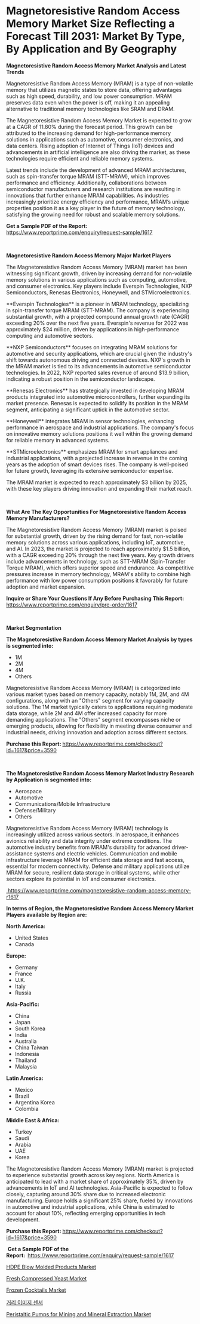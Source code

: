 <p><h1>Magnetoresistive Random Access Memory Market Size Reflecting a Forecast Till 2031: Market By Type, By Application and By Geography</h1></p><p><strong>Magnetoresistive Random Access Memory Market Analysis and Latest Trends</strong></p>
<p><p>Magnetoresistive Random Access Memory (MRAM) is a type of non-volatile memory that utilizes magnetic states to store data, offering advantages such as high speed, durability, and low power consumption. MRAM preserves data even when the power is off, making it an appealing alternative to traditional memory technologies like SRAM and DRAM.</p><p>The Magnetoresistive Random Access Memory Market is expected to grow at a CAGR of 11.80% during the forecast period. This growth can be attributed to the increasing demand for high-performance memory solutions in applications such as automotive, consumer electronics, and data centers. Rising adoption of Internet of Things (IoT) devices and advancements in artificial intelligence are also driving the market, as these technologies require efficient and reliable memory systems.</p><p>Latest trends include the development of advanced MRAM architectures, such as spin-transfer torque MRAM (STT-MRAM), which improves performance and efficiency. Additionally, collaborations between semiconductor manufacturers and research institutions are resulting in innovations that further enhance MRAM capabilities. As industries increasingly prioritize energy efficiency and performance, MRAM’s unique properties position it as a key player in the future of memory technology, satisfying the growing need for robust and scalable memory solutions.</p></p>
<p><strong>Get a Sample PDF of the Report:&nbsp;</strong> <a href="https://www.reportprime.com/enquiry/request-sample/1617">https://www.reportprime.com/enquiry/request-sample/1617</a></p>
<p>&nbsp;</p>
<p><strong>Magnetoresistive Random Access Memory Major Market Players</strong></p>
<p><p>The Magnetoresistive Random Access Memory (MRAM) market has been witnessing significant growth, driven by increasing demand for non-volatile memory solutions in various applications such as computing, automotive, and consumer electronics. Key players include Everspin Technologies, NXP Semiconductors, Renesas Electronics, Honeywell, and STMicroelectronics.</p><p>**Everspin Technologies** is a pioneer in MRAM technology, specializing in spin-transfer torque MRAM (STT-MRAM). The company is experiencing substantial growth, with a projected compound annual growth rate (CAGR) exceeding 20% over the next five years. Everspin's revenue for 2022 was approximately $24 million, driven by applications in high-performance computing and automotive sectors.</p><p>**NXP Semiconductors** focuses on integrating MRAM solutions for automotive and security applications, which are crucial given the industry's shift towards autonomous driving and connected devices. NXP's growth in the MRAM market is tied to its advancements in automotive semiconductor technologies. In 2022, NXP reported sales revenue of around $13.9 billion, indicating a robust position in the semiconductor landscape.</p><p>**Renesas Electronics** has strategically invested in developing MRAM products integrated into automotive microcontrollers, further expanding its market presence. Renesas is expected to solidify its position in the MRAM segment, anticipating a significant uptick in the automotive sector.</p><p>**Honeywell** integrates MRAM in sensor technologies, enhancing performance in aerospace and industrial applications. The company's focus on innovative memory solutions positions it well within the growing demand for reliable memory in advanced systems.</p><p>**STMicroelectronics** emphasizes MRAM for smart appliances and industrial applications, with a projected increase in revenue in the coming years as the adoption of smart devices rises. The company is well-poised for future growth, leveraging its extensive semiconductor expertise.</p><p>The MRAM market is expected to reach approximately $3 billion by 2025, with these key players driving innovation and expanding their market reach.</p></p>
<p>&nbsp;</p>
<p><strong>What Are The Key Opportunities For Magnetoresistive Random Access Memory Manufacturers?</strong></p>
<p><p>The Magnetoresistive Random Access Memory (MRAM) market is poised for substantial growth, driven by the rising demand for fast, non-volatile memory solutions across various applications, including IoT, automotive, and AI. In 2023, the market is projected to reach approximately $1.5 billion, with a CAGR exceeding 20% through the next five years. Key growth drivers include advancements in technology, such as STT-MRAM (Spin-Transfer Torque MRAM), which offers superior speed and endurance. As competitive pressures increase in memory technology, MRAM's ability to combine high performance with low power consumption positions it favorably for future adoption and market expansion.</p></p>
<p><strong>Inquire or Share Your Questions If Any Before Purchasing This Report:</strong> <a href="https://www.reportprime.com/enquiry/pre-order/1617">https://www.reportprime.com/enquiry/pre-order/1617</a></p>
<p>&nbsp;</p>
<p><strong>Market Segmentation</strong></p>
<p><strong>The Magnetoresistive Random Access Memory Market Analysis by types is segmented into:</strong></p>
<p><ul><li>1M</li><li>2M</li><li>4M</li><li>Others</li></ul></p>
<p><p>Magnetoresistive Random Access Memory (MRAM) is categorized into various market types based on memory capacity, notably 1M, 2M, and 4M configurations, along with an "Others" segment for varying capacity solutions. The 1M market typically caters to applications requiring moderate data storage, while 2M and 4M offer increased capacity for more demanding applications. The "Others" segment encompasses niche or emerging products, allowing for flexibility in meeting diverse consumer and industrial needs, driving innovation and adoption across different sectors.</p></p>
<p><strong>Purchase this Report:&nbsp;</strong><a href="https://www.reportprime.com/checkout?id=1617&price=3590">https://www.reportprime.com/checkout?id=1617&price=3590</a></p>
<p>&nbsp;</p>
<p><strong>The Magnetoresistive Random Access Memory Market Industry Research by Application is segmented into:</strong></p>
<p><ul><li>Aerospace</li><li>Automotive</li><li>Communications/Mobile Infrastructure</li><li>Defense/Military</li><li>Others</li></ul></p>
<p><p>Magnetoresistive Random Access Memory (MRAM) technology is increasingly utilized across various sectors. In aerospace, it enhances avionics reliability and data integrity under extreme conditions. The automotive industry benefits from MRAM's durability for advanced driver-assistance systems and electric vehicles. Communication and mobile infrastructure leverage MRAM for efficient data storage and fast access, essential for modern connectivity. Defense and military applications utilize MRAM for secure, resilient data storage in critical systems, while other sectors explore its potential in IoT and consumer electronics.</p></p>
<p><a href="https://www.reportprime.com/magnetoresistive-random-access-memory-r1617">&nbsp;https://www.reportprime.com/magnetoresistive-random-access-memory-r1617</a></p>
<p><strong>In terms of Region, the Magnetoresistive Random Access Memory Market Players available by Region are:</strong></p>
<p>
    <p> <strong> North America: </strong>
        <ul>
            <li>United States</li>
            <li>Canada</li>
        </ul>
        </p> 
    <p> <strong> Europe: </strong>
        <ul>
            <li>Germany</li>
            <li>France</li>
            <li>U.K.</li>
            <li>Italy</li>
            <li>Russia</li>
        </ul>
        </p> 
    <p> <strong> Asia-Pacific: </strong>
        <ul>
            <li>China</li>
            <li>Japan</li>
            <li>South Korea</li>
            <li>India</li>
            <li>Australia</li>
            <li>China Taiwan</li>
            <li>Indonesia</li>
            <li>Thailand</li>
            <li>Malaysia</li>
        </ul>
        </p> 
    <p> <strong> Latin America: </strong>
        <ul>
            <li>Mexico</li>
            <li>Brazil</li>
            <li>Argentina Korea</li>
            <li>Colombia</li>
        </ul>
        </p> 
    <p> <strong> Middle East & Africa: </strong>
        <ul>
            <li>Turkey</li>
            <li>Saudi</li>
            <li>Arabia</li>
            <li>UAE</li>
            <li>Korea</li>
        </ul>
    </p>
    </p>
<p><p>The Magnetoresistive Random Access Memory (MRAM) market is projected to experience substantial growth across key regions. North America is anticipated to lead with a market share of approximately 35%, driven by advancements in IoT and AI technologies. Asia-Pacific is expected to follow closely, capturing around 30% share due to increased electronic manufacturing. Europe holds a significant 25% share, fueled by innovations in automotive and industrial applications, while China is estimated to account for about 10%, reflecting emerging opportunities in tech development.</p></p>
<p><strong>Purchase this Report: </strong><a href="https://www.reportprime.com/checkout?id=1617&price=3590">https://www.reportprime.com/checkout?id=1617&price=3590</a></p>
<p>&nbsp;<strong>Get a Sample PDF of the Report:&nbsp;&nbsp;</strong><a href="https://www.reportprime.com/enquiry/request-sample/1617">https://www.reportprime.com/enquiry/request-sample/1617</a></p>
<p><strong></strong></p>
<p><p><a href="https://medium.com/@lauryframi644/future-ready-strategic-insights-into-the-global-hdpe-blow-molded-products-market-2024-2031-19d41aafcd5b">HDPE Blow Molded Products Market</a></p><p><a href="https://www.linkedin.com/pulse/strategic-roadmap-success-global-fresh-compressed-yeast-o49mf?trackingId=rl5araguQ5m%2FbD9HPBWs8g%3D%3D">Fresh Compressed Yeast Market</a></p><p><a href="https://www.linkedin.com/pulse/global-frozen-cocktails-market-status-2024-2031-forecast-c5qsf?trackingId=xEVNeeCPTgaC8x%2BlSHSCFA%3D%3D">Frozen Cocktails Market</a></p><p><a href="https://medium.com/@biancamacdonald87/%EC%A0%84-%EC%84%B8%EA%B3%84-%EA%B1%B0%EB%A6%AC-%EC%9D%B4%EB%AF%B8%EC%A7%80-%EC%84%BC%EC%84%9C-%EC%8B%9C%EC%9E%A5%EC%9D%80-2024%EB%85%84%EB%B6%80%ED%84%B0-2031%EB%85%84%EA%B9%8C%EC%A7%80-11-6-%EC%9D%98-%EC%97%B0%ED%8F%89%EA%B7%A0-%EC%84%B1%EC%9E%A5%EB%A5%A0-cagr-%EC%9D%84-%EA%B8%B0%EB%A1%9D%ED%95%A0-%EA%B2%83%EC%9C%BC%EB%A1%9C-%EC%98%88%EC%83%81%EB%90%A9%EB%8B%88%EB%8B%A4-3c7b2e348258">거리 이미지 센서</a></p><p><a href="https://issuu.com/reportprime-2/docs/peristaltic-pumps-for-mining-and-mi_f18703e0085757">Peristaltic Pumps for Mining and Mineral Extraction Market</a></p></p>